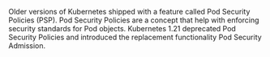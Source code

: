 Older versions of Kubernetes shipped with a feature called Pod Security Policies (PSP). Pod Security Policies are a concept that help with enforcing security standards for Pod objects. Kubernetes 1.21 deprecated Pod Security Policies and introduced the replacement functionality Pod Security Admission. 